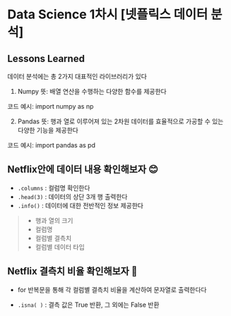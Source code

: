 # Data Science 1차시 [넷플릭스 데이터 분석]






## Lessons Learned

데이터 분석에는 총 2가지 대표적인 라이브러리가 있다
   1. Numpy
 뜻: 배열 연산을 수행하는 다양한 함수를 제공한다  
   
   코드 예시: import numpy as np
 
  2. Pandas
 뜻: 행과 열로 이루어져 있는 2차원 데이터를 효율적으로 가공할 수 있는 다양한 기능을 제공한다
  
  코드 예시: import pandas as pd


 ##  Netflix안에 데이터 내용 확인해보자 😊
- `.columns` : 컬럼명 확인한다
- `.head(3)` : 데이터의 상단 3개 행 출력한다
- `.info()` : 데이터에 대한 전반적인 정보 제공한다
> - 행과 열의 크기
> - 컬럼명
> - 컬럼별 결측치
> - 컬럼별 데이터 타입

## Netflix 결측치 비율 확인해보자  🧐
- for 반복문을 통해 각 컬럼별 결측치 비율을 계산하여 문자열로 출력한다다


- `.isna( )` : 결측 값은 True 반환, 그 외에는 False 반환
